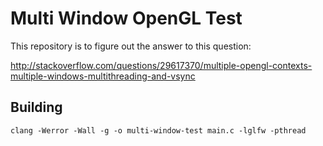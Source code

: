 # Multi Window OpenGL Test

This repository is to figure out the answer to this question:

http://stackoverflow.com/questions/29617370/multiple-opengl-contexts-multiple-windows-multithreading-and-vsync

## Building

```
clang -Werror -Wall -g -o multi-window-test main.c -lglfw -pthread
```
